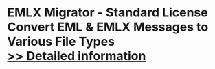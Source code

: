 # EMLX Migrator - Standard License<br />Convert EML & EMLX Messages to Various File Types<br />[>> Detailed information](https://secure.shareit.com/shareit/product.html?productid=300784452&affiliateid=200057808)